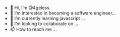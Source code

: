 - 👋 Hi, I’m @4geless
- 👀 I’m interested in becoming a software engineer...
- 🌱 I’m currently learning javascript ...
- 💞️ I’m looking to collaborate on ...
- 📫 How to reach me ...

<!---
4geless/4geless is a ✨ special ✨ repository because its `README.md` (this file) appears on your GitHub profile.
You can click the Preview link to take a look at your changes.
--->
